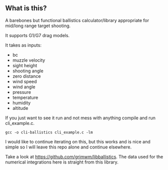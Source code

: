 ## What is this?
A barebones but functional ballistics calculator/library appropriate for mid/long range target shooting. 

It supports G1/G7 drag models. 

It takes as inputs: 
- bc
- muzzle velocity
- sight height
- shooting angle
- zero distance
- wind speed
- wind angle
- pressure
- temperature
- humidity
- altitude

If you just want to see it run and not mess with anything compile and run cli_example.c.
```
gcc -o cli-ballistics cli_example.c -lm
```

I would like to continue iterating on this, but this works and is nice and simple so I will leave this repo alone and continue elsewhere. 

Take a look at https://github.com/grimwm/libballistics. The data used for the numerical integrations here is straight from this library.